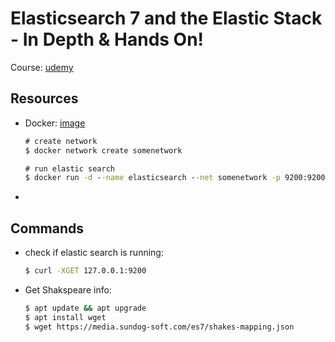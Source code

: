 # Elasticsearch 7 and the Elastic Stack - In Depth & Hands On!

Course: [udemy](https://www.udemy.com/course/elasticsearch-7-and-elastic-stack/)

## Resources
* Docker: [image](https://hub.docker.com/_/elasticsearch)
  ```cmd
  # create network
  $ docker network create somenetwork

  # run elastic search
  $ docker run -d --name elasticsearch --net somenetwork -p 9200:9200 -p 9300:9300 -e "discovery.type=single-node" elasticsearch:7.6.0
  ```
*

## Commands
* check if elastic search is running:
  ```bash
  $ curl -XGET 127.0.0.1:9200

* Get Shakspeare info:
  ```bash
  $ apt update && apt upgrade
  $ apt install wget
  $ wget https://media.sundog-soft.com/es7/shakes-mapping.json
  ```